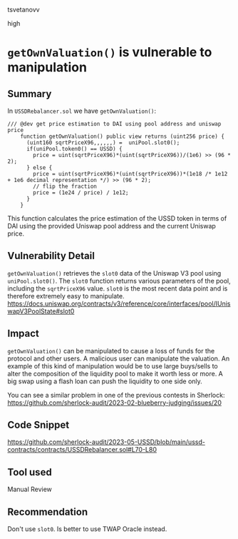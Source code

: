 tsvetanovv

high

# `getOwnValuation()` is vulnerable to manipulation

## Summary
In `USSDRebalancer.sol` we have `getOwnValuation()`:
```solidity
/// @dev get price estimation to DAI using pool address and uniswap price
    function getOwnValuation() public view returns (uint256 price) {
      (uint160 sqrtPriceX96,,,,,,) =  uniPool.slot0();
      if(uniPool.token0() == USSD) {
        price = uint(sqrtPriceX96)*(uint(sqrtPriceX96))/(1e6) >> (96 * 2);
      } else {
        price = uint(sqrtPriceX96)*(uint(sqrtPriceX96))*(1e18 /* 1e12 + 1e6 decimal representation */) >> (96 * 2);
        // flip the fraction
        price = (1e24 / price) / 1e12;
      }
    }
```
This function calculates the price estimation of the USSD token in terms of DAI using the provided Uniswap pool address and the current Uniswap price.

## Vulnerability Detail
`getOwnValuation()` retrieves the `slot0` data of the Uniswap V3 pool using `uniPool.slot0()`. The `slot0` function returns various parameters of the pool, including the `sqrtPriceX96` value.
`slot0` is the most recent data point and is therefore extremely easy to manipulate.
https://docs.uniswap.org/contracts/v3/reference/core/interfaces/pool/IUniswapV3PoolState#slot0

## Impact

`getOwnValuation()` can be manipulated to cause a loss of funds for the protocol and other users. A malicious user can manipulate the valuation. An example of this kind of manipulation would be to use large buys/sells to alter the composition of the liquidity pool to make it worth less or more.
A big swap using a flash loan can push the liquidity to one side only.

You can see a similar problem in one of the previous contests in Sherlock:
https://github.com/sherlock-audit/2023-02-blueberry-judging/issues/20

## Code Snippet

https://github.com/sherlock-audit/2023-05-USSD/blob/main/ussd-contracts/contracts/USSDRebalancer.sol#L70-L80

## Tool used

Manual Review

## Recommendation

Don't use `slot0`. Is better to use TWAP Oracle instead.